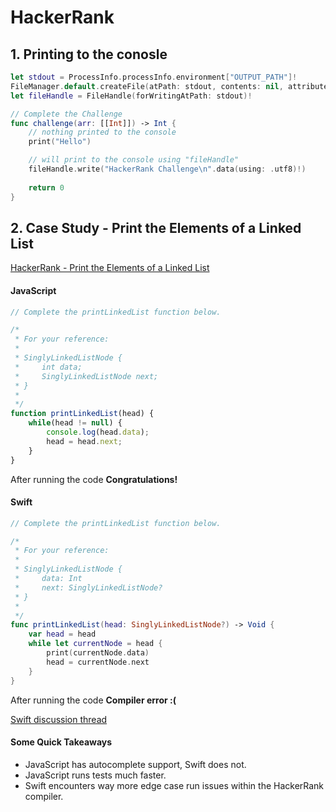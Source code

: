 # HackerRank 


## 1. Printing to the conosle

```swift 
let stdout = ProcessInfo.processInfo.environment["OUTPUT_PATH"]!
FileManager.default.createFile(atPath: stdout, contents: nil, attributes: nil)
let fileHandle = FileHandle(forWritingAtPath: stdout)!

// Complete the Challenge
func challenge(arr: [[Int]]) -> Int {
    // nothing printed to the console
    print("Hello") 

    // will print to the console using "fileHandle"
    fileHandle.write("HackerRank Challenge\n".data(using: .utf8)!)
    
    return 0
}
```

## 2. Case Study - Print the Elements of a Linked List 

[HackerRank - Print the Elements of a Linked List](https://www.hackerrank.com/challenges/print-the-elements-of-a-linked-list/problem)

#### JavaScript 

```javascript 
// Complete the printLinkedList function below.

/*
 * For your reference:
 *
 * SinglyLinkedListNode {
 *     int data;
 *     SinglyLinkedListNode next;
 * }
 *
 */
function printLinkedList(head) {    
    while(head != null) {
        console.log(head.data);
        head = head.next;  
    }
}
```

After running the code **Congratulations!**

#### Swift

```swift 
// Complete the printLinkedList function below.

/*
 * For your reference:
 *
 * SinglyLinkedListNode {
 *     data: Int
 *     next: SinglyLinkedListNode?
 * }
 *
 */
func printLinkedList(head: SinglyLinkedListNode?) -> Void {
    var head = head 
    while let currentNode = head {
        print(currentNode.data)
        head = currentNode.next
    } 
}
```

After running the code **Compiler error :(**   

[Swift discussion thread](https://www.hackerrank.com/challenges/print-the-elements-of-a-linked-list/forum/comments/457354)


#### Some Quick Takeaways 

* JavaScript has autocomplete support, Swift does not. 
* JavaScript runs tests much faster. 
* Swift encounters way more edge case run issues within the HackerRank compiler. 
